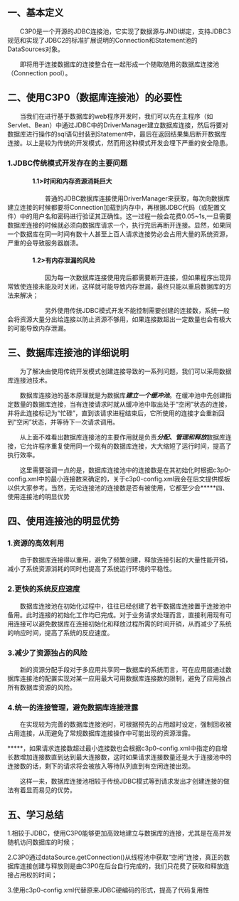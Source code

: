 ## 一、基本定义

　　C3P0是一个开源的JDBC连接池，它实现了数据源与JNDI绑定，支持JDBC3规范和实现了JDBC2的标准扩展说明的Connection和Statement池的DataSources对象。

　　即将用于连接数据库的连接整合在一起形成一个随取随用的数据库连接池（Connection pool）。

## 二、使用C3P0（数据库连接池）的必要性

　　当我们在进行基于数据库的web程序开发时，我们可以先在主程序（如Servlet、Bean）中通过JDBC中的DriverManager建立数据库连接，然后将要对数据库进行操作的sql语句封装到Statement中，最后在返回结果集后断开数据库连接。以上是较为传统的开发模式，然而用这种模式开发会埋下严重的安全隐患。

### 1.JDBC传统模式开发存在的主要问题

#### 　　　　1.1>时间和内存资源消耗巨大

　　　　　　普通的JDBC数据库连接使用DriverManager来获取，每次向数据库建立连接的时候都要将Connection加载到内存中，再根据JDBC代码（或配置文件）中的用户名和密码进行验证其正确性。这一过程一般会花费0.05~1s,一旦需要数据库连接的时候就必须向数据库请求一个，执行完后再断开连接。显然，如果同一个数据库在同一时间有数十人甚至上百人请求连接势必会占用大量的系统资源，严重的会导致服务器崩溃。

#### 　　　　1.2>有内存泄漏的风险

　　　　　　因为每一次数据库连接使用完后都需要断开连接，但如果程序出现异常致使连接未能及时关闭，这样就可能导致内存泄漏，最终只能以重启数据库的方法来解决；

　　　　　　另外使用传统JDBC模式开发不能控制需要创建的连接数，系统一般会将资源大量分出给连接以防止资源不够用，如果连接数超出一定数量也会有极大的可能导致内存泄漏。

## 三、数据库连接池的详细说明

　　为了解决由使用传统开发模式创建连接导致的一系列问题，我们可以采用数据库连接池技术。

　　数据库连接池的基本原理就是为数据库***建立******一个缓冲池***。在缓冲池中先创建指定数量的数据库连接，当有连接请求时就从缓冲池中取出处于“空闲”状态的连接，并将此连接标记为“忙碌”，直到该请求进程结束后，它所使用的连接才会重新回到“空闲”状态，并等待下一次请求调用。

　　从上面不难看出数据库连接池的主要作用就是负责***分配、管理和释放***数据库连接，它允许程序重复使用同一个现有的数据库连接，大大缩短了运行时间，提高了执行效率。

　　这里需要强调一点的是，数据库连接池中的连接数是在其初始化时根据c3p0-config.xml中的最小连接数来确定的，关于c3p0-config.xml我会在后文提供模板以供大家参考。当然，无论连接池的连接数是否有被使用，它都至少会*****四、使用连接池的明显优势



## 四、使用连接池的明显优势

### 1.资源的高效利用

　　由于数据库连接得以重用，避免了频繁创建，释放连接引起的大量性能开销，减小了系统资源消耗的同时也提高了系统运行环境的平稳性。



### 2.更快的系统反应速度

　　数据库连接池在初始化过程中，往往已经创建了若干数据库连接置于连接池中备用。此时连接的初始化工作均已完成。对于业务请求处理而言，直接利用现有可用连接可以避免数据库在连接初始化和释放过程所需的时间开销，从而减少了系统的响应时间，提高了系统的反应速度。



### 3.减少了资源独占的风险

　　新的资源分配手段对于多应用共享同一数据库的系统而言，可在应用层通过数据库连接池的配置实现对某一应用最大可用数据库连接数的限制，避免了应用独占所有数据库资源的风险。



### 4.统一的连接管理，避免数据库连接泄露

　　在实现较为完善的数据库连接池时，可根据预先的占用超时设定，强制回收被占用连接，从而避免了常规数据库连接操作中可能出现的资源泄露。

 *****，如果请求连接数超过最小连接数也会根据c3p0-config.xml中指定的自增长数增加连接数直到达到最大连接数，这时如果请求连接数量还是大于连接池中的连接数的话，剩下的请求将会被放入等待队列直到有空闲连接出现。

　　这样一来，数据库连接池相较于传统JDBC模式等到请求发出才创建连接的做法有着显而易见的优势。



## 五、学习总结

1.相较于JDBC，使用C3P0能够更加高效地建立与数据库的连接，尤其是在高并发随机访问数据库的时候；

2.C3P0通过dataSource.getConnection()从线程池中获取“空闲”连接，真正的数据库连接创建与释放则是由C3P0在后台自行完成的，我们只花费了获取和释放连接占用权的时间；

3.使用c3p0-config.xml代替原来JDBC硬编码的形式，提高了代码复用性
